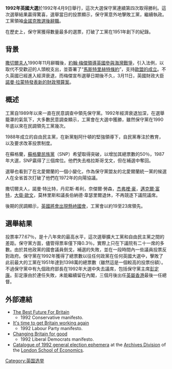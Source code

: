 **1992年英國大選**於1992年4月9日舉行，這次大選保守黨連續第四次取得勝利。這次選舉結果贏得驚喜，選舉當日的投票顯示，保守黨意外地擊敗工黨，繼續執政。工黨領袖[金諾克敗選後辭職](https://zh.wikipedia.org/wiki/金諾克 "wikilink")。

在歷史上，保守黨獲得數量最多的選票，打破了工黨在1951年創下的紀錄。

## 背景

[撒切爾夫人](https://zh.wikipedia.org/wiki/撒切爾夫人 "wikilink")1990年11月辭職後，[約翰·梅傑領導英國參與](https://zh.wikipedia.org/wiki/約翰·梅傑 "wikilink")[海灣戰爭](https://zh.wikipedia.org/wiki/海灣戰爭 "wikilink")，引入法例，以取代不受歡迎的人頭稅支出，並簽署了“[馬斯特里赫特條約](https://zh.wikipedia.org/wiki/馬斯特里赫特條約 "wikilink")”，支持[歐盟的成立](https://zh.wikipedia.org/wiki/歐盟 "wikilink")。不久英國已經進入經濟衰退，而梅傑宣布選舉日期後不久，3月11日，英國財政大臣[諾曼·拉蒙特發表新的財政預算案](https://zh.wikipedia.org/wiki/諾曼·拉蒙特 "wikilink")。

## 概述

工黨自1989年以來一直在民意調查中領先保守黨。1992年經濟衰退加深，在選舉籠罩的氣氛下，大多數民意調查顯示，工黨會在大選中獲勝，雖然保守黨在1990年底以來在民調領先工黨幾次。

1988年成立的自由民主黨，在新黨魁阿什頓的堅強領導下，自民黨專注於教育，以及要求改革投票制度。

在蘇格蘭，[蘇格蘭民族黨](https://zh.wikipedia.org/wiki/蘇格蘭民族黨 "wikilink")（SNP）希望取得突破，以增加其總票數的50％，1987年大選，SNP贏得了三個席位。他們失去格拉斯哥戈文，但在補選中奪回。

選舉也看到了在北愛爾蘭的一個小變化，作為保守黨盟友的北愛爾蘭統一黨的候選人在全省首次打破了他們在1972年的向陽協議。

撒切爾夫人，諾曼·特比特，丹尼斯·希利，奈傑爾·勞森，[杰弗裡·豪](https://zh.wikipedia.org/wiki/杰弗裡·豪 "wikilink")，[邁克爾·富特](../Page/邁克爾·富特.md "wikilink")，[大衛·歐文](../Page/大衛·歐文.md "wikilink")，莫林里斯和議長伯納德·韋瑟里爾退休，不再競逐下議院議席。

後期的民調顯示，[英國將會出現](https://zh.wikipedia.org/wiki/英國 "wikilink")[懸峙國會](https://zh.wikipedia.org/wiki/懸峙國會 "wikilink")，工黨會以約19至23席領先。

## 選舉結果

投票率77.67％，是十八年來的最高水平，這次選舉擴大工黨和自由民主黨之間的差距。保守黨方面，儘管得票率僅下降0.3％，實際上只在下議院有二十一席的多數。由於其他政黨的國會議員倒戈，補選的失敗，並在一段時間內一些議員投票反對政府。保守黨在1992年獲得了總票數以往任何政黨在任何英國大選中，擊敗了此前最大的工黨在1951年達到1398萬的總票數（雖然這是一個較高的投票份額）。不過保守黨中有九個政府部長在1992年大選中失去議席，包括保守黨主席[彭定康](../Page/彭定康.md "wikilink")。彭定康由於連任失敗，未能繼續留在內閣，三個月後出任[英屬香港](../Page/英屬香港.md "wikilink")最後一任總督。

## 外部連結

  - [The Best Future For
    Britain](https://web.archive.org/web/20130619201834/http://www.politicsresources.net/area/uk/man/con92.htm)
    - 1992 Conservative manifesto.
  - [It's time to get Britain working
    again](https://web.archive.org/web/20131209110043/http://www.politicsresources.net/area/uk/man/lab92.htm)
    - 1992 Labour Party manifesto.
  - [Changing Britain for
    good](https://web.archive.org/web/20130603195707/http://www.politicsresources.net/area/uk/man/libdem92.htm)
    - 1992 Liberal Democrats manifesto.
  - [Catalogue of 1992 general election
    ephemera](http://archives.lse.ac.uk/TreeBrowse.aspx?src=CalmView.Catalog&field=RefNo&key=GENERAL%20ELECTION%201992)
    at the [Archives
    Division](https://web.archive.org/web/20070618035533/http://www.lse.ac.uk/library/archive/Default.htm)
    of the [London School of
    Economics](https://zh.wikipedia.org/wiki/London_School_of_Economics "wikilink").

[Category:英国选举](https://zh.wikipedia.org/wiki/Category:英国选举 "wikilink")